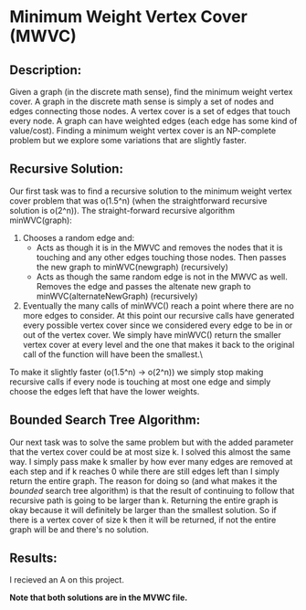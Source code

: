 # Minimum Weight Vertex Cover (MWVC)
## Description:
Given a graph (in the discrete math sense), find the minimum weight vertex cover. A graph in the discrete math sense is simply a set of nodes and edges connecting those nodes. A vertex cover is a set of edges that touch every node. A graph can have weighted edges (each edge has some kind of value/cost). Finding a minimum weight vertex cover is an NP-complete problem but we explore some variations that are slightly faster.

## Recursive Solution:
Our first task was to find a recursive solution to the minimum weight vertex cover problem that was o(1.5^n) (when the straightforward recursive solution is o(2^n)). The straight-forward recursive algorithm minWVC(graph):
1. Chooses a random edge and:
    - Acts as though it is in the MWVC and removes the nodes that it is touching and any other edges touching those nodes. Then passes the new graph to minWVC(newgraph) (recursively)
    - Acts as though the same random edge is not in the MWVC as well. Removes the edge and passes the altenate new graph to minWVC(alternateNewGraph) (recursively)
2. Eventually the many calls of minWVC() reach a point where there are no more edges to consider. At this point our recursive calls have generated every possible vertex cover since we considered every edge to be in or out of the vertex cover. We simply have minWVC() return the smaller vertex cover at every level and the one that makes it back to the original call of the function will have been the smallest.\

To make it slightly faster (o(1.5^n) -> o(2^n)) we simply stop making recursive calls if every node is touching at most one edge and simply choose the edges left that have the lower weights.

## Bounded Search Tree Algorithm:
Our next task was to solve the same problem but with the added parameter that the vertex cover could be at most size k. I solved this almost the same way. I simply pass make k smaller by how ever many edges are removed at each step and if k reaches 0 while there are still edges left than I simply return the entire graph. The reason for doing so (and what makes it the _bounded_ search tree algorithm) is that the result of continuing to follow that recursive path is going to be larger than k. Returning the entire graph is okay because it will definitely be larger than the smallest solution. So if there is a vertex cover of size k then it will be returned, if not the entire graph will be and there's no solution.

## Results:
I recieved an A on this project.

__Note that both solutions are in the MVWC file.__
